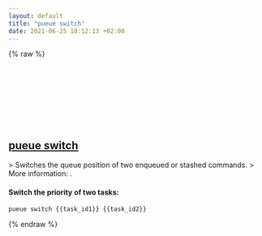 ```yaml
---
layout: default
title: "pueue switch"
date: 2021-06-25 18:12:13 +02:00
---
```

{% raw %}
<h2 id="pueue-switch">
  <a href="/en/common/pueue-switch.html">pueue switch</a> <a href="#pueue-switch"><svg class="icon">
    <use href="/assets/images/unicode_sprite.svg#link" />
  </svg></a>
</h2>
> Switches the queue position of two enqueued or stashed commands.
> More information: <https://github.com/Nukesor/pueue>.

#### Switch the priority of two tasks:
```shell
pueue switch {{task_id1}} {{task_id2}}
```
{% endraw %}